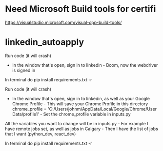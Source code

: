 #  Need Microsoft Build tools for certifi
https://visualstudio.microsoft.com/visual-cpp-build-tools/


# linkedin_autoapply

Run code (it will crash)


- In the window that's open, sign in to linkedin - Boom, now the webdriver is signed in

In terminal do pip install requirements.txt -r

Run code (it will crash)

- In the window that's open, sign in to linkedin, as well as your Google Chrome Profile - This will save your Chrome
  Profile in this directory chrome_profile = 'C:/Users/johnm/AppData/Local/Google/Chrome/User Data/profile1' - Set the
  chrome_profile variable in inputs.py

All the variables you want to change will be in inputs.py - For example I have remote jobs set, as well as jobs in
Calgary - Then I have the list of jobs that I want (python_dev, react_dev)

In terminal do pip install requirements.txt -r